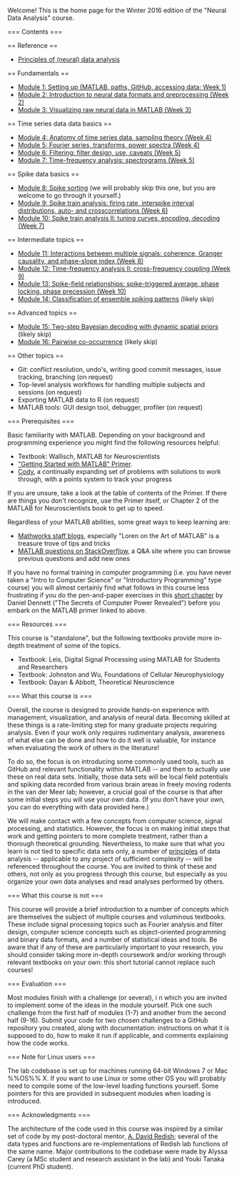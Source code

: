 Welcome! This is the home page for the Winter 2016 edition of the "Neural Data Analysis" course.

=== Contents ===

== Reference ==

   * [Principles of (neural) data analysis](analysis:nsb2015:week0)

== Fundamentals ==

   * [Module 1: Setting up (MATLAB, paths, GitHub, accessing data; Week 1)](analysis:course-w16:week1)
   * [Module 2: Introduction to neural data formats and preprocessing (Week 2)](analysis:course-w16:week2)
   * [Module 3: Visualizing raw neural data in MATLAB (Week 3)](analysis:course-w16:week3long)
 
== Time series data data basics ==

   * [Module 4: Anatomy of time series data, sampling theory (Week 4)](analysis:course-w16:week4)
   * [Module 5: Fourier series, transforms, power spectra (Week 4)](analysis:course-w16:week5)
   * [Module 6: Filtering: filter design, use, caveats (Week 5)](analysis:course-w16:week6)
   * [Module 7: Time-frequency analysis: spectrograms (Week 5)](analysis:course-w16:week7)

== Spike data basics ==

   * [Module 8: Spike sorting](analysis:course-w16:week8) 
   (we will probably skip this one, but you are welcome to go through it yourself.)
   * [Module 9: Spike train analysis: firing rate, interspike interval distributions, auto- and crosscorrelations (Week 6)](analysis:course-w16:week9)
   * [Module 10: Spike train analysis II: tuning curves, encoding, decoding (Week 7)](analysis:course-w16:week10)


== Intermediate topics ==

   * [Module 11: Interactions between multiple signals: coherence, Granger causality, and phase-slope index (Week 8)](analysis:course-w16:week11)
   * [Module 12: Time-frequency analysis II: cross-frequency coupling (Week 9)](analysis:course-w16:week12)
   * [Module 13: Spike-field relationships: spike-triggered average, phase locking, phase precession (Week 10)](analysis:course-w16:week13)
   * [Module 14: Classification of ensemble spiking patterns](analysis:course-w16:week14) (likely skip)

== Advanced topics ==

  * [Module 15: Two-step Bayesian decoding with dynamic spatial priors](analysis:course-w16:week15) (likely skip)
  * [Module 16: Pairwise co-occurrence](analysis:course-w16:week16) (likely skip)

== Other topics ==

  * Git: conflict resolution, undo's, writing good commit messages, issue tracking, branching (on request)
  * Top-level analysis workflows for handling multiple subjects and sessions (on request)
  * Exporting MATLAB data to R (on request)
  * MATLAB tools: GUI design tool, debugger, profiler (on request)

=== Prerequisites ===

Basic familiarity with MATLAB. Depending on your background and programming experience you might find the following resources helpful:

  * Textbook: Wallisch, MATLAB for Neuroscientists
  * ["Getting Started with MATLAB" Primer](http://www.mathworks.com/help/matlab/getting-started-with-matlab.html?s_cid=learn_doc). 
  * [Cody](http://www.mathworks.com/matlabcentral/about/cody/),
   a continually expanding set of problems with solutions to work through, with a points system to track your progress

If you are unsure, take a look at the table of contents of the Primer. 
If there are things you don't recognize, use the Primer itself, 
or Chapter 2 of the MATLAB for Neuroscientists book to get up to speed.

Regardless of your MATLAB abilities, some great ways to keep learning are:

  * [Mathworks staff blogs](http://blogs.mathworks.com/), 
  especially "Loren on the Art of MATLAB" is a treasure trove of tips and tricks
  * [MATLAB questions on StackOverflow](http://stackoverflow.com/questions/tagged/matlab), 
  a Q&A site where you can browse previous questions and add new ones

If you have no formal training in computer programming 
(i.e. you have never taken a "Intro to Computer Science" or "Introductory Programming" type course) 
you will almost certainly find what follows in this course less frustrating if you do the pen-and-paper exercises in this
 [short chapter](http://sites.tufts.edu/rodrego/files/2011/03/Secrets-of-Computer-Power-Revealed-2008.pdf)
  by Daniel Dennett ("The Secrets of Computer Power Revealed") before you embark on the MATLAB primer linked to above.

=== Resources ===

This course is "standalone", but the following textbooks provide more in-depth treatment of some of the topics.

  * Textbook: Leis, Digital Signal Processing using MATLAB for Students and Researchers
  * Textbook: Johnston and Wu, Foundations of Cellular Neurophysiology
  * Textbook: Dayan & Abbott, Theoretical Neuroscience

=== What this course is ===

Overall, the course is designed to provide hands-on experience with management, 
visualization, and analysis of neural data. 
Becoming skilled at these things is a rate-limiting step for many graduate projects requiring analysis. 
Even if your work only requires rudimentary analysis, awareness of what else can be done 
and how to do it well is valuable, for instance when evaluating the work of others in the literature!

To do so, the focus is on introducing some commonly used tools, 
such as GitHub and relevant functionality within MATLAB -- 
and then to actually use these on real data sets. 
Initially, those data sets will be local field potentials and spiking data recorded from various brain areas 
in freely moving rodents in the van der Meer lab; 
however, a crucial goal of the course is that after some initial steps you will use your own data. 
(If you don't have your own, you can do everything with data provided here.)

We will make contact with a few concepts from computer science, signal processing, and statistics. 
However, the focus is on making initial steps that work and getting pointers to more complete treatment, 
rather than a thorough theoretical grounding.
 Nevertheless, to make sure that what you learn is not tied to specific data sets only, a number of 
 [principles](analysis:nsb2015:week0) of data analysis 
 -- applicable to any project of sufficient complexity 
 -- will be referenced throughout the course. 
 You are invited to think of these and others, not only as you progress through this course, 
 but especially as you organize your own data analyses and read analyses performed by others.

=== What this course is not ===

This course will provide a brief introduction to a number of concepts 
which are themselves the subject of multiple courses and voluminous textbooks. 
These include signal processing topics such as Fourier analysis and filter design, 
computer science concepts such as object-oriented programming and binary data formats, 
and a number of statistical ideas and tools. 
Be aware that if any of these are particularly important to your research, 
you should consider taking more in-depth coursework and/or working through relevant textbooks on your own: 
this short tutorial cannot replace such courses!

=== Evaluation ===

Most modules finish with a challenge (or several), i
n which you are invited to implement some of the ideas in the module yourself. 
Pick one such challenge from the first half of modules (1-7) and another from the second half (9-16). 
Submit your code for two chosen challenges to a GitHub repository you created, along with documentation: 
instructions on what it is supposed to do, how to make it run if applicable, and comments explaining how the code works.

=== Note for Linux users ===

The lab codebase is set up for machines running 64-bit Windows 7 or Mac %%OS%% X. 
If you want to use Linux or some other OS you will probably need to compile 
some of the low-level loading functions yourself.
 Some pointers for this are provided in subsequent modules when loading is introduced.

=== Acknowledgments ===

The architecture of the code used in this course was inspired by a similar set of code by my post-doctoral mentor, 
[A. David Redish](http://redishlab.neuroscience.umn.edu/); 
several of the data types and functions are re-implementations of Redish lab functions of the same name.
 Major contributions to the codebase were made by Alyssa Carey 
 (a MSc student and research assistant in the lab) and Youki Tanaka (current PhD student). 